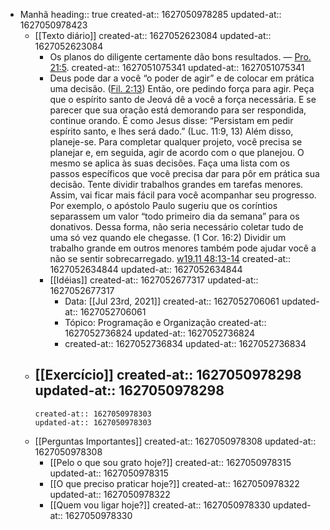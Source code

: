 - Manhã
  heading:: true
  created-at:: 1627050978285
  updated-at:: 1627050978423
	- [[Texto diário]]
	  created-at:: 1627052623084
	  updated-at:: 1627052623084
		- Os planos do diligente certamente dão bons resultados. — [Pro. 21:5](https://wol.jw.org/bzs/wol/bc/r402/lp-lsb/1102021406/85/0).
		  created-at:: 1627051075341
		  updated-at:: 1627051075341
		- Deus pode dar a você “o poder de agir” e de colocar em prática uma decisão. ([Fil. 2:13](https://wol.jw.org/bzs/wol/bc/r402/lp-lsb/1102021406/86/0)) Então, ore pedindo força para agir. Peça que o espírito santo de Jeová dê a você a força necessária. E se parecer que sua oração está demorando para ser respondida, continue orando. É como Jesus disse: “Persistam em pedir espírito santo, e lhes será dado.” (Luc. 11:9, 13) Além disso, planeje-se. Para completar qualquer projeto, você precisa se planejar e, em seguida, agir de acordo com o que planejou. O mesmo se aplica às suas decisões. Faça uma lista com os passos específicos que você precisa dar para pôr em prática sua decisão. Tente dividir trabalhos grandes em tarefas menores. Assim, vai ficar mais fácil para você acompanhar seu progresso. Por exemplo, o apóstolo Paulo sugeriu que os coríntios separassem um valor “todo primeiro dia da semana” para os donativos. Dessa forma, não seria necessário coletar tudo de uma só vez quando ele chegasse. (1 Cor. 16:2) Dividir um trabalho grande em outros menores também pode ajudar você a não se sentir sobrecarregado. [w19.11 48:13-14](https://wol.jw.org/bzs/wol/d/r402/lp-lsb/2019642#h=20:0-22:0)
		  created-at:: 1627052634844
		  updated-at:: 1627052634844
		- [[Idéias]]
		  created-at:: 1627052677317
		  updated-at:: 1627052677317
			- Data: [[Jul 23rd, 2021]] 
			  created-at:: 1627052706061
			  updated-at:: 1627052706061
			- Tópico: Programação e Organização
			  created-at:: 1627052736824
			  updated-at:: 1627052736824
			-
			  created-at:: 1627052736834
			  updated-at:: 1627052736834
	- [[Exercício]]
	  created-at:: 1627050978298
	  updated-at:: 1627050978298
		-
		  created-at:: 1627050978303
		  updated-at:: 1627050978303
	- [[Perguntas Importantes]]
	  created-at:: 1627050978308
	  updated-at:: 1627050978308
		- [[Pelo o que sou grato hoje?]]
		  created-at:: 1627050978315
		  updated-at:: 1627050978315
		- [[O que preciso praticar hoje?]]
		  created-at:: 1627050978322
		  updated-at:: 1627050978322
		- [[Quem vou ligar hoje?]]
		  created-at:: 1627050978330
		  updated-at:: 1627050978330